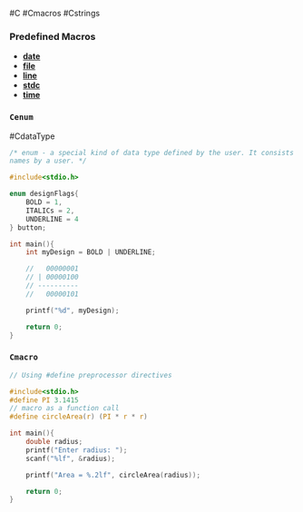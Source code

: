#C #Cmacros #Cstrings 

### Predefined Macros
- **[date](CMacrodate.md)**
- **[file](CMacrofile.md)**
- **[line](CMacroline.md)**
- **[stdc](CMacrostdc.md)**
- **[time](CMacrotime.md)**

### `Cenum`
#CdataType

```C
/* enum - a special kind of data type defined by the user. It consists of constant integrals or integers that are given 
names by a user. */

#include<stdio.h>

enum designFlags{
    BOLD = 1,
    ITALICs = 2,
    UNDERLINE = 4
} button;

int main(){
    int myDesign = BOLD | UNDERLINE;

    //   00000001
    // | 00000100
    // ----------
    //   00000101

    printf("%d", myDesign);

    return 0;
}
```

### `Cmacro`
```C
// Using #define preprocessor directives

#include<stdio.h>
#define PI 3.1415
// macro as a function call
#define circleArea(r) (PI * r * r)

int main(){
    double radius;
    printf("Enter radius: ");
    scanf("%lf", &radius);

    printf("Area = %.2lf", circleArea(radius));

    return 0;
}
```